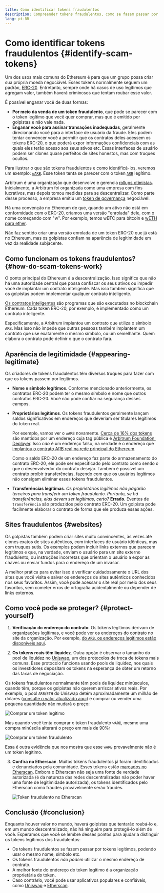 ```yaml
---
title: Como identificar tokens fraudulentos
description: Compreender tokens fraudulentos, como se fazem passar por legítimos e como evitá-los.
lang: pt-BR
---
```


# Como identificar tokens fraudulentos {#identify-scam-tokens}

Um dos usos mais comuns do Ethereum é para que um grupo possa criar sua própria moeda negociável. Esses tokens normalmente seguem um padrão, [ERC-20](/developers/docs/standards/tokens/erc-20/). Entretanto, sempre onde há casos de uso legítimos que agregam valor, também haverá criminosos que tentam roubar esse valor.

É possível enganar você de duas formas:

- **Por meio da venda de um token fraudulento**, que pode se parecer com o token legítimo que você quer comprar, mas que é emitido por golpistas e não vale nada.
- **Enganar você para assinar transações inadequadas**, geralmente direcionando você para a interface de usuário da fraude. Eles podem tentar convencer você a permitir que os contratos deles acessem os tokens ERC-20, o que poderá expor informações confidenciais com as quais eles terão acesso aos seus ativos etc. Essas interfaces de usuário podem ser clones quase perfeitos de sites honestos, mas com truques ocultos.

Para ilustrar o que são tokens fraudulentos e como identificá-los, veremos um exemplo: [`wARB`](https://etherscan.io/token/0xb047c8032b99841713b8e3872f06cf32beb27b82). Esse token tenta se parecer com o token [`ARB`](https://etherscan.io/address/0xb50721bcf8d664c30412cfbc6cf7a15145234ad1) legítimo.

<ExpandableCard
title="O que é ARB?"
contentPreview=''>

Arbitrum é uma organização que desenvolve e gerencia <a href="/developers/docs/scaling/optimistic-rollups/">rollups otimistas</a>. Inicialmente, a Arbitrum foi organizada como uma empresa com fins lucrativos, mas depois tomou medidas para se descentralizar. Como parte desse processo, a empresa emitiu um <a href="/dao/#token-based-membership">token de governança</a> negociável.

</ExpandableCard>

<ExpandableCard
title="Por que o token fraudulento é chamado wARB?"
contentPreview=''>

Há uma convenção no Ethereum de que, quando um ativo não está em conformidade com o ERC-20, criamos uma versão "enrolada" dele, com o nome começando com "w". Por exemplo, temos wBTC para bitcoin e <a href="https://cointelegraph.com/news/what-is-wrapped-ethereum-weth-and-how-does-it-work">wETH para ether</a>.

Não faz sentido criar uma versão enrolada de um token ERC-20 que já está no Ethereum, mas os golpistas confiam na aparência de legitimidade em vez da realidade subjacente.

</ExpandableCard>

## Como funcionam os tokens fraudulentos? {#how-do-scam-tokens-work}

O ponto principal do Ethereum é a descentralização. Isso significa que não há uma autoridade central que possa confiscar os seus ativos ou impedir você de implantar um contrato inteligente. Mas isso também significa que os golpistas podem implementar qualquer contrato inteligente.

<ExpandableCard
title="O que são contratos inteligentes?"
contentPreview=''>

<a href="/developers/docs/smart-contracts/">Os contratos inteligentes</a> são programas que são executados no blockchain Ethereum. Cada token ERC-20, por exemplo, é implementado como um contrato inteligente.

</ExpandableCard>

Especificamente, a Arbitrum implantou um contrato que utiliza o símbolo `ARB`. Mas isso não impede que outras pessoas também implantem um contrato que use exatamente o mesmo símbolo, ou um semelhante. Quem elabora o contrato pode definir o que o contrato fará.

## Aparência de legitimidade {#appearing-legitimate}

Os criadores de tokens fraudulentos têm diversos truques para fazer com que os tokens passem por legítimos.

- **Nome e símbolo legítimos**. Conforme mencionado anteriormente, os contratos ERC-20 podem ter o mesmo símbolo e nome que outros contratos ERC-20. Você não pode confiar na segurança desses campos.

- **Proprietários legítimos**. Os tokens fraudulentos geralmente lançam saldos significativos em endereços que deveriam ser titulares legítimos do token real.

  Por exemplo, vamos ver o `wARB` novamente. [Cerca de 16% dos tokens](https://etherscan.io/token/0xb047c8032b99841713b8e3872f06cf32beb27b82?a=0x1c8db745abe3c8162119b9ef2c13864cd1fdd72f) são mantidos por um endereço cuja tag pública é [Arbitrum Foundation: Deployer](https://etherscan.io/address/0x1c8db745abe3c8162119b9ef2c13864cd1fdd72f). Isso _não_ é um endereço falso, na verdade é o endereço que [implantou o contrato ARB real na rede principal do Ethereum](https://etherscan.io/tx/0x242b50ab4fe9896cb0439cfe6e2321d23feede7eeceb31aa2dbb46fc06ed2670).

  Como o saldo ERC-20 de um endereço faz parte do armazenamento do contrato ERC-20, ele pode ser especificado pelo contrato como sendo o que o desenvolvedor do contrato desejar. Também é possível um contrato proibir transferências, fazendo com que os usuários legítimos não consigam eliminar esses tokens fraudulentos.

- **Transferências legítimas**. _Os proprietários legítimos não pagarão terceiros para transferir um token fraudulento. Portanto, se há transferências, elas devem ser legítimas, certo?_ **Errado**. Eventos de `transferência` são produzidos pelo contrato ERC-20. Um golpista pode facilmente elaborar o contrato de forma que ele produza essas ações.

## Sites fraudulentos {#websites}

Os golpistas também podem criar sites muito convincentes, às vezes até clones exatos de sites autênticos, com interfaces de usuário idênticas, mas com truques sutis. Os exemplos podem incluir links externos que parecem legítimos e que, na verdade, enviam o usuário para um site externo fraudulento, ou instruções incorretas que orientam o usuário a expor as chaves ou enviar fundos para o endereço de um invasor.

A melhor prática para evitar isso é verificar cuidadosamente o URL dos sites que você visita e salvar os endereços de sites autênticos conhecidos nos seus favoritos. Assim, você pode acessar o site real por meio dos seus favoritos, sem cometer erros de ortografia acidentalmente ou depender de links externos.

## Como você pode se proteger? {#protect-yourself}

1. **Verificação do endereço do contrato**. Os tokens legítimos derivam de organizações legítimas, e você pode ver os endereços do contrato no site da organização. Por exemplo, [do `ARB`, os endereços legítimos estão disponíveis aqui](https://docs.arbitrum.foundation/deployment-addresses#token).

2. **Os tokens reais têm liquidez**. Outra opção é observar o tamanho do pool de liquidez no [Uniswap](https://uniswap.org/), um dos protocolos de troca de tokens mais comuns. Esse protocolo funciona usando pools de liquidez, nos quais os investidores depositam os tokens na esperança de obter um retorno das taxas de negociação.

Os tokens fraudulentos normalmente têm pools de liquidez minúsculos, quando têm, porque os golpistas não querem arriscar ativos reais. Por exemplo, o pool `ARB`/`ETH` do Uniswap detém aproximadamente um milhão de dólares ([consulte o valor atualizado aqui](https://info.uniswap.org/#/pools/0x755e5a186f0469583bd2e80d1216e02ab88ec6ca)) e comprar ou vender uma pequena quantidade não mudará o preço:

![Comprar um token legítimo](./uniswap-real.png)

Mas quando você tenta comprar o token fraudulento `wARB`, mesmo uma compra minúscila alterará o preço em mais de 90%:

![Comprar um token fraudulento](./uniswap-scam.png)

Essa é outra evidência que nos mostra que esse `wARB` provavelmente não é um token legítimo.

3. **Confira no Etherscan**. Muitos tokens fraudulentos já foram identificados e denunciados pela comunidade. Esses tokens estão [marcados no Etherscan](https://info.etherscan.com/etherscan-token-reputation/). Embora o Etherscan não seja uma fonte de verdade autorizada (é da natureza das redes descentralizadas não poder haver uma fonte de legitimidade autorizada), os tokens identificados pelo Etherscan como fraudes provavelmente serão fraudes.

   ![Token fraudulento no Etherscan](./etherscan-scam.png)

## Conclusão {#conclusion}

Enquanto houver valor no mundo, haverá golpistas que tentarão roubá-lo e, em um mundo descentralizado, não há ninguém para protegê-lo além de você. Esperamos que você se lembre desses pontos para ajudar a distinguir os tokens legítimos dos fraudulentos:

- Os tokens fraudulentos se fazem passar por tokens legítimos, podendo usar o mesmo nome, símbolo etc.
- Os tokens fraudulentos _não podem_ utilizar o mesmo endereço de contrato.
- A melhor fonte do endereço do token legítimo é a organização proprietária do token.
- Caso contrário, você pode usar aplicativos populares e confiáveis, como [Uniswap](https://app.uniswap.org/#/swap) e [Etherscan](https://etherscan.io/).
